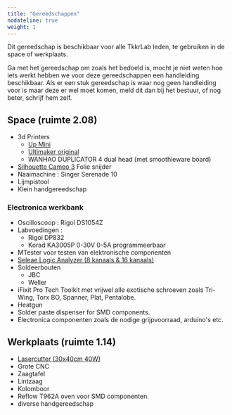 ```yaml
---
title: "Gereedschappen"
nodateline: true
weight: 1
---
```


Dit gereedschap is beschikbaar voor alle TkkrLab leden, te gebruiken in de space of werkplaats.

Ga met het gereedschap om zoals het bedoeld is, mocht je niet weten hoe iets werkt hebben we voor deze gereedschappen een handleiding beschikbaar. Als er een stuk gereedschap is waar nog geen handleiding voor is maar deze er wel moet komen, meld dit dan bij het bestuur, of nog beter, schrijf hem zelf.

## Space (ruimte 2.08)
 * 3d Printers
   * [Up Mini](up-mini)
   * [Ultimaker original](ultimaker)
   * WANHAO DUPLICATOR 4 dual head (met smoothieware board)
 * [Silhouette Cameo 3](silhouette) Folie snijder 
 * Naaimachine : Singer Serenade 10
 * Lijmpistool
 * Klein handgereedschap 

### Electronica werkbank 
 * Oscilloscoop : Rigol DS1054Z 
 * Labvoedingen : 
   * Rigol DP832
   * Korad KA3005P 0-30V 0-5A programmeerbaar
 * MTester voor testen van elektronische componenten
 * [Seleae Logic Analyzer (8 kanaals & 16 kanaals)](http://support.saleae.com/hc/en-us/sections/200114124-Get-Started-Using-the-Saleae-Logic-Analyzer)
 * Soldeerbouten
   * JBC
   * Weller
 * iFixit Pro Tech Toolkit met vrijwel alle exotische schroeven zoals Tri-Wing, Torx BO, Spanner, Plat, Pentalobe.
 * Heatgun
 * Solder paste dispenser for SMD components.
 * Electronica componenten zoals de nodige grijpvoorraad, arduino's etc. 

## Werkplaats (ruimte 1.14)
 * [Lasercutter (30x40cm 40W)](lasercutter-cw3040)
 * Grote CNC 
 * Zaagtafel
 * Lintzaag
 * Kolomboor
 * Reflow T962A oven voor SMD componenten.
 * diverse handgereedschap